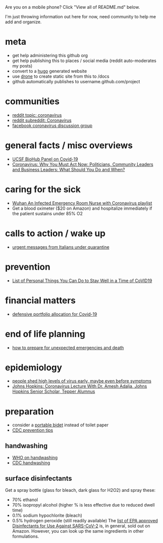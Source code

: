 Are you on a mobile phone?  Click "View all of README.md" below.

I'm just throwing information out here for now, need community to help me add and organize.

# meta
- get help administering this github org
- get help publishing this to places / social media (reddit auto-moderates my posts)
- convert to a [hugo](https://gohugo.io/) generated website
- use [drone](https://drone.io/) to create static site from this to /docs
- github automatically publishes to username.github.com/project

# communities
- [reddit topic: coronavirus](https://www.reddit.com/t/coronavirus/)
- [reddit subreddit: Coronavirus](https://www.reddit.com/r/Coronavirus/)
- [facebook coronavirus discussion group](https://www.facebook.com/groups/coronavirus.discussion/)

# general facts / misc overviews
- [UCSF BioHub Panel on Covid-19](https://everythingsouthcity.com/2020/03/university-of-california-san-francisco-biohub-panel-on-covid-19-march-10-2020/)
- [Coronavirus: Why You Must Act Now: Politicians, Community Leaders and Business Leaders: What Should You Do and When?](https://medium.com/@tomaspueyo/coronavirus-act-today-or-people-will-die-f4d3d9cd99ca)

# caring for the sick
- [Wuhan An Infected Emergency Room Nurse with Coronavirus playlist](https://www.youtube.com/playlist?list=PL1eJNLdc8PSw9CSCr6GvN7-L-4DFjybYJ)
- Get a blood oximeter ($20 on Amazon) and hospitalize immediately if the patient sustains under 85% O2

# calls to action / wake up
- [urgent messages from Italians under quarantine](https://www.youtube.com/watch?v=nMY0-4p9P-M)

# prevention
- [List of Personal Things You Can Do to Stay Well in a Time of CoVID19](https://medium.com/@radiorupa/list-of-personal-things-you-can-do-to-stay-well-in-a-time-of-covid19-cd10ff0df106)


# financial matters
- [defensive portfolio allocation for Covid-19](https://disorthodox.wordpress.com/2020/03/16/portfolio-allocation-for-covid-19/)

# end of life planning
- [how to prepare for unexpected emergencies and death](https://disorthodox.wordpress.com/2019/09/25/how-to-prepare-for-emergencies-and-unexpected-death/)

# epidemiology
- [people shed high levels of virus early, maybe even before symptoms](https://www.statnews.com/2020/03/09/people-shed-high-levels-of-coronavirus-study-finds-but-most-are-likely-not-infectious-after-recovery-begins/)
- [Johns Hopkins: Coronavirus Lecture With Dr. Amesh Adalja, Johns Hopkins Senior Scholar, Tepper Alumnus](https://www.youtube.com/watch?v=ZhYcbo7rqEQ)

# preparation
- consider a [portable bidet](https://www.amazon.com/s?k=portable+bidet&i=tools&s=review-rank&qid=1584420959&ref=sr_st_review-rank) instead of toilet paper
- [CDC prevention tips](https://www.cdc.gov/coronavirus/2019-ncov/prepare/prevention.html)
## handwashing
- [WHO on handwashing](https://www.who.int/gpsc/clean_hands_protection/en/)
- [CDC handwashing](https://www.cdc.gov/handwashing/when-how-handwashing.html)
## surface disinfectants
Get a spray bottle (glass for bleach, dark glass for H2O2) and spray these:
- 70% ethanol
- 70% isopropyl alcohol (higher % is less effective due to reduced dwell time)
- 0.1% sodium hypochlorite (bleach)
- 0.5% hydrogen peroxide (still readily available)
The [list of EPA approved Disinfectants for Use Against SARS-CoV-2](https://www.epa.gov/pesticide-registration/list-n-disinfectants-use-against-sars-cov-2) is, in general, sold out on Amazon.  However, you can look up the same ingredients in other formulations.
